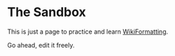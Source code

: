 # The Sandbox


This is just a page to practice and learn [WikiFormatting](wiki-formatting). 


Go ahead, edit it freely.
